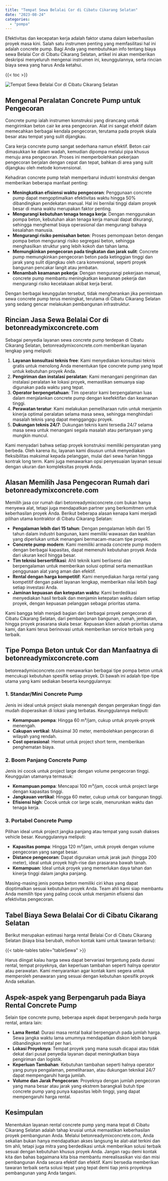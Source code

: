 ```yaml
---
title: "Tempat Sewa Belalai Cor di Cibatu Cikarang Selatan"
date: "2023-08-24"
categories: 
  - "pompa"
---
```


Efektivitas dan kecepatan kerja adalah faktor utama dalam keberhasilan proyek masa kini. Salah satu instrumen penting yang memfasilitasi hal ini adalah concrete pump. Bagi Anda yang membutuhkan info tentang biaya sewa Belalai Cor di Cibatu Cikarang Selatan, artikel ini akan memberikan deskripsi menyeluruh mengenai instrumen ini, keunggulannya, serta rincian biaya sewa yang harus Anda ketahui.

{{< toc >}}

![Tempat Sewa Belalai Cor di Cibatu Cikarang Selatan](https://betoncor8.github.io/pump/concrete-pump%20(27).png)

## Mengenal Peralatan Concrete Pump untuk Pengecoran

Concrete pump ialah instrumen konstruksi yang dirancang untuk mengirimkan beton cair ke area pengecoran. Alat ini sangat efektif dalam memecahkan berbagai kendala pengecoran, terutama pada proyek skala besar atau tempat yang sulit dijangkau.

Cara kerja concrete pump sangat sederhana namun efektif. Beton cair dimasukkan ke dalam wadah, kemudian dipompa melalui pipa khusus menuju area pengecoran. Proses ini memperbolehkan pekerjaan pengecoran berjalan dengan cepat dan tepat, bahkan di area yang sulit dijangkau oleh metode konvensional.

Kehadiran concrete pump telah memperbarui industri konstruksi dengan memberikan beberapa manfaat penting:

- **Meningkatkan efisiensi waktu pengecoran**: Penggunaan concrete pump dapat mengoptimalkan efektivitas waktu hingga 50% dibandingkan pendekatan manual. Hal ini bernilai tinggi dalam proyek besar di mana waktu merupakan faktor penting.
- **Mengurangi kebutuhan tenaga tenaga kerja**: Dengan menggunakan pompa beton, kebutuhan akan tenaga kerja manual dapat dikurangi, sehingga menghemat biaya operasional dan mengurangi bahaya kesalahan manusia.
- **Mengurangi risiko pemisahan beton**: Proses pemompaan beton dengan pompa beton mengurangi risiko segregasi beton, sehingga menghasilkan struktur yang lebih kokoh dan tahan lama.
- **Memungkinkan pengecoran pada tingkatan dan jarak sulit**: Concrete pump memungkinkan pengecoran beton pada ketinggian tinggi dan jarak yang sulit dijangkau oleh cara konvensional, seperti proyek bangunan pencakar langit atau jembatan.
- **Menambah keamanan pekerja**: Dengan mengurangi pekerjaan manual, concrete pump membantu meningkatkan keamanan pekerja dan mengurangi risiko kecelakaan akibat kerja berat.

Dengan berbagai keunggulan tersebut, tidak mengherankan jika permintaan sewa concrete pump terus meningkat, terutama di Cibatu Cikarang Selatan yang sedang gencar melakukan pembangunan infrastruktur.

## Rincian Jasa Sewa Belalai Cor di betonreadymixconcrete.com

Sebagai penyedia layanan sewa concrete pump terdepan di Cibatu Cikarang Selatan, betonreadymixconcrete.com memberikan layanan lengkap yang meliputi:

1. **Layanan konsultasi teknis free**: Kami menyediakan konsultasi teknis gratis untuk menolong Anda menentukan tipe concrete pump yang tepat untuk kebutuhan proyek Anda.
2. **Pengiriman dan instalasi peralatan**: Kami menangani pengiriman dan instalasi peralatan ke lokasi proyek, memastikan semuanya siap digunakan pada waktu yang tepat.
3. **Operator berpengetahuan**: Tim operator kami berpengalaman luas dalam menjalankan concrete pump dengan keefektifan dan keamanan tinggi.
4. **Perawatan teratur**: Kami melakukan pemeliharaan rutin untuk menjamin kinerja optimal peralatan selama masa sewa, sehingga menghindari masalah teknis yang dapat mengganggu proyek.
5. **Dukungan teknis 24/7**: Dukungan teknis kami tersedia 24/7 selama masa sewa untuk menangani segala masalah atau pertanyaan yang mungkin muncul.

Kami menyadari bahwa setiap proyek konstruksi memiliki persyaratan yang berbeda. Oleh karena itu, layanan kami disusun untuk menyediakan fleksibilitas maksimal kepada pelanggan, mulai dari sewa harian hingga kontrak long term. Kami juga menawarkan opsi penyesuaian layanan sesuai dengan ukuran dan kompleksitas proyek Anda.

## Alasan Memilih Jasa Pengecoran Rumah dari betonreadymixconcrete.com

Memilih jasa cor rumah dari betonreadymixconcrete.com bukan hanya menyewa alat, tetapi juga mendapatkan partner yang berkomitmen untuk keberhasilan proyek Anda. Berikut beberapa alasan kenapa kami menjadi pilihan utama kontraktor di Cibatu Cikarang Selatan:

- **Pengalaman lebih dari 15 tahun**: Dengan pengalaman lebih dari 15 tahun dalam industri bangunan, kami memiliki wawasan dan keahlian yang diperlukan untuk menangani bermacam-macam tipe proyek.
- **Concrete pump modern**: Kami memiliki armada concrete pump modern dengan berbagai kapasitas, dapat memenuhi kebutuhan proyek Anda dari ukuran kecil hingga besar.
- **Tim teknisi bersertifikasi**: Ahli teknik kami berlisensi dan berpengalaman untuk memberikan solusi optimal serta memastikan penggunaan alat yang aman dan efektif.
- **Rental dengan harga kompetitif**: Kami menyediakan harga rental yang kompetitif dengan paket layanan lengkap, memberikan nilai lebih bagi setiap investasi Anda.
- **Jaminan kepuasan dan ketepatan waktu**: Kami berdedikasi menyediakan hasil terbaik dan menjamin ketepatan waktu dalam setiap proyek, dengan kepuasan pelanggan sebagai prioritas utama.

Kami bangga telah menjadi bagian dari berbagai proyek pengecoran di Cibatu Cikarang Selatan, dari pembangunan bangunan, rumah, jembatan, hingga proyek prasarana skala besar. Kepuasan klien adalah prioritas utama kami, dan kami terus berinovasi untuk memberikan service terbaik yang terbaik.

## Tipe Pompa Beton untuk Cor dan Manfaatnya di betonreadymixconcrete.com

betonreadymixconcrete.com menawarkan berbagai tipe pompa beton untuk mencukupi kebutuhan spesifik setiap proyek. Di bawah ini adalah tipe-tipe utama yang kami sediakan beserta keunggulannya:

### 1\. Standar/Mini Concrete Pump

Jenis ini ideal untuk project skala menengah dengan pergerakan tinggi dan mudah dioperasikan di lokasi yang terbatas. Keunggulannya meliputi:

- **Kemampuan pompa**: Hingga 60 m³/jam, cukup untuk proyek-proyek menengah.
- **Cakupan vertikal**: Maksimal 30 meter, membolehkan pengecoran di wilayah yang rendah.
- **Cost operasional**: Hemat untuk project short term, memberikan penghematan biaya.

### 2\. Boom Panjang Concrete Pump

Jenis ini cocok untuk project large dengan volume pengecoran tinggi. Keunggulan utamanya termasuk:

- **Kemampuan pompa**: Mencapai 100 m³/jam, cocok untuk project large dengan kapasitas tinggi.
- **Jangkauan vertikal**: Hingga 60 meter, cukup untuk cor bangunan tinggi.
- **Efisiensi high**: Cocok untuk cor large scale, menurunkan waktu dan tenaga kerja.

### 3\. Portabel Concrete Pump

Pilihan ideal untuk project jangka panjang atau tempat yang susah diakses vehicle besar. Keunggulannya meliputi:

- **Kapasitas pompa**: Hingga 120 m³/jam, untuk proyek dengan volume pengecoran yang sangat besar.
- **Distance pengecoran**: Dapat digunakan untuk jarak jauh (hingga 200 meter), ideal untuk proyek high-rise dan prasarana bawah tanah.
- **Kemampuan**: Ideal untuk proyek yang memerlukan daya tahan dan kinerja tinggi dalam jangka panjang.

Masing-masing jenis pompa beton memiliki ciri khas yang dapat dioptimalkan sesuai kebutuhan proyek Anda. Team ahli kami siap membantu Anda memilih tipe yang paling cocok untuk menjamin efisiensi dan efektivitas pengecoran.

## Tabel Biaya Sewa Belalai Cor di Cibatu Cikarang Selatan

Berikut merupakan estimasi harga rental Belalai Cor di Cibatu Cikarang Selatan (biaya bisa berubah, mohon kontak kami untuk tawaran terbaru):

{{< table-tables table="tableSewa" >}}

Harus diingat kalau harga sewa dapat bervariasi tergantung pada durasi rental, tempat proyeknya, dan keperluan tambahan seperti halnya operator atau perawatan. Kami menyarankan agar kontak kami segera untuk memperoleh penawaran yang sesuai dengan kebutuhan spesifik proyek Anda sekalian.

## Aspek-aspek yang Berpengaruh pada Biaya Rental Concrete Pump

Selain tipe concrete pump, beberapa aspek dapat berpengaruh pada harga rental, antara lain:

- **Lama Rental**: Durasi masa rental bakal berpengaruh pada jumlah harga. Sewa jangka waktu lama umumnya mendapatkan diskon lebih banyak dibandingkan rental per hari.
- **Lokasi Proyeknya**: Tempat proyek yang mana susah dicapai atau tidak dekat dari pusat penyedia layanan dapat meningkatkan biaya pengiriman dan logistik.
- **Keperluan Tambahan**: Kebutuhan tambahan seperti halnya operator yang punya pengalaman, pemeliharaan, atau dukungan teknikal 24/7 dapat mempengaruhi harga jumlah.
- **Volume dan Jarak Pengecoran**: Proyeknya dengan jumlah pengecoran yang mana besar atau jarak yang ekstrem barangkali butuh tipe concrete pump yang punya kapasitas lebih tinggi, yang dapat mempengaruhi harga rental.

## Kesimpulan

Menentukan layanan rental concrete pump yang mana tepat di Cibatu Cikarang Selatan adalah tahap krusial untuk memastikan keberhasilan proyek pembangunan Anda. Melalui betonreadymixconcrete.com, Anda sekalian bukan hanya mendapatkan akses langsung ke alat-alat terkini dan tim ahli, tetapi juga mitra yang berdedikasi untuk memberikan solusi terbaik sesuai dengan kebutuhan khusus proyek Anda. Jangan ragu demi kontak kita dan bahas bagaimana kita bisa membantu merealisasikan visi dan misi pembangunan Anda secara efektif dan efektif. Kami bersedia memberikan tawaran terbaik serta solusi tepat yang tepat demi tiap jenis proyeknya pembangunan yang Anda tangani.
